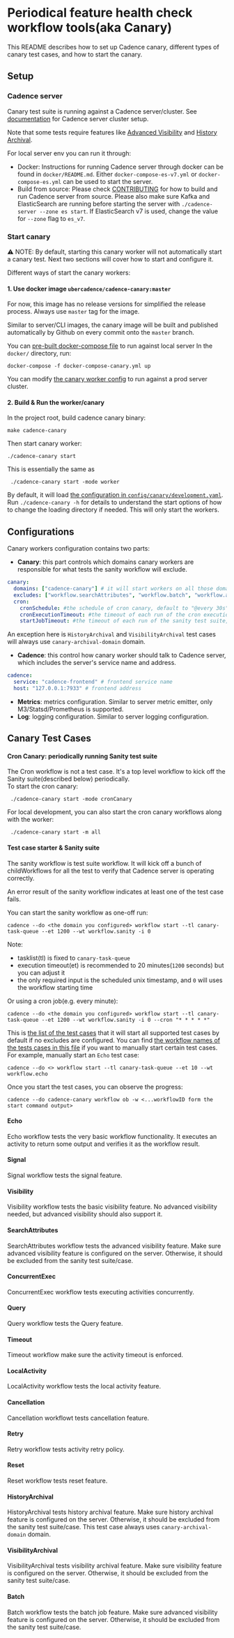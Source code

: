 # Periodical feature health check workflow tools(aka Canary)

This README describes how to set up Cadence canary, different types of canary test cases, and how to start the canary.

Setup
-----------
### Cadence server

Canary test suite is running against a Cadence server/cluster. See [documentation](https://cadenceworkflow.io/docs/operation-guide/setup/) for Cadence server cluster setup.

Note that some tests require features like [Advanced Visibility]((https://cadenceworkflow.io/docs/concepts/search-workflows/).) and [History Archival](https://cadenceworkflow.io/docs/concepts/archival/). 
 
For local server env you can run it through:
- Docker: Instructions for running Cadence server through docker can be found in `docker/README.md`. Either `docker-compose-es-v7.yml` or `docker-compose-es.yml` can be used to start the server.
- Build from source: Please check [CONTRIBUTING](/CONTRIBUTING.md) for how to build and run Cadence server from source. Please also make sure Kafka and ElasticSearch are running before starting the server with `./cadence-server --zone es start`. If ElasticSearch v7 is used, change the value for `--zone` flag to `es_v7`.

### Start canary

:warning: NOTE: By default, starting this canary worker will not automatically start a canary test. Next two sections will cover how to start and configure it.

Different ways of start the canary workers:

#### 1. Use docker image `ubercadence/cadence-canary:master`

For now, this image has no release versions for simplified the release process. Always use `master` tag for the image. 

Similar to server/CLI images, the canary image will be built and published automatically by Github on every commit onto the `master` branch. 

You can [pre-built docker-compose file](../docker/docker-compose-canary.yml) to run against local server
In the `docker/` directory, run:
```
docker-compose -f docker-compose-canary.yml up
```
You can modify [the canary worker config](../docker/config/canary/development.yaml) to run against a prod server cluster. 


#### 2.  Build & Run the worker/canary 

In the project root, build cadence canary binary:
 ```
 make cadence-canary
 ```

Then start canary worker:
 ```
 ./cadence-canary start
 ```
This is essentially the same as 
```
 ./cadence-canary start -mode worker
 ```

By default, it will load [the configuration in `config/canary/development.yaml`](../config/canary/development.yaml). 
Run `./cadence-canary -h` for details to understand the start options of how to change the loading directory if needed. 
This will only start the workers. 

Configurations
----------------------
Canary workers configuration contains two parts:
- **Canary**: this part controls which domains canary workers are responsible for what tests the sanity workflow will exclude.
```yaml 
canary:
  domains: ["cadence-canary"] # it will start workers on all those domains(also try to register if not exists) 
  excludes: ["workflow.searchAttributes", "workflow.batch", "workflow.archival.visibility"] # it will exclude the three test cases
  cron: 
    cronSchedule: #the schedule of cron canary, default to "@every 30s"
    cronExecutionTimeout: #the timeout of each run of the cron execution, default to 18 minutes
    startJobTimeout: #the timeout of each run of the sanity test suite, default to 9 minutes
``` 
An exception here is `HistoryArchival` and `VisibilityArchival` test cases will always use `canary-archival-domain` domain. 

- **Cadence**: this control how canary worker should talk to Cadence server, which includes the server's service name and address.
```yaml
cadence:
  service: "cadence-frontend" # frontend service name
  host: "127.0.0.1:7933" # frontend address
```
- **Metrics**: metrics configuration. Similar to server metric emitter, only M3/Statsd/Prometheus is supported. 
- **Log**: logging configuration.  Similar to server logging configuration. 

Canary Test Cases
----------------------

#### Cron Canary: periodically running Sanity test suite 

The Cron workflow is not a test case. It's a top level workflow to kick off the Sanity suite(described below) periodically.  
To start the cron canary:
```
 ./cadence-canary start -mode cronCanary
 ```

For local development, you can also start the cron canary workflows along with the worker:
```
 ./cadence-canary start -m all
 ```

#### Test case starter & Sanity suite 
The sanity workflow is test suite workflow. It will kick off a bunch of childWorkflows for all the test to verify that Cadence server is operating correctly. 

An error result of the sanity workflow indicates at least one of the test case fails.

You can start the sanity workflow as one-off run:
```
cadence --do <the domain you configured> workflow start --tl canary-task-queue --et 1200 --wt workflow.sanity -i 0
``` 
Note:
* tasklist(tl) is fixed to `canary-task-queue`
* execution timeout(et) is recommended to 20 minutes(`1200` seconds) but you can adjust it 
* the only required input is the scheduled unix timestamp, and `0` will uses the workflow starting time

Or using a cron job(e.g. every minute):
```
cadence --do <the domain you configured> workflow start --tl canary-task-queue --et 1200 --wt workflow.sanity -i 0 --cron "* * * * *"
```

This is [the list of the test cases](./sanity.go) that it will start all supported test cases by default if no excludes are configured. 
You can find [the workflow names of the tests cases in this file](./const.go) if you want to manually start certain test cases.  
For example, manually start an `Echo` test case:
```
cadence --do <> workflow start --tl canary-task-queue --et 10 --wt workflow.echo
```

Once you start the test cases, you can observe the progress:
```
cadence --do cadence-canary workflow ob -w <...workflowID form the start command output>
```

#### Echo
Echo workflow tests the very basic workflow functionality. It executes an activity to return some output and verifies it as the workflow result. 

#### Signal
Signal workflow tests the signal feature. 

#### Visibility
Visibility workflow tests the basic visibility feature. No advanced visibility needed, but advanced visibility should also support it. 

#### SearchAttributes
SearchAttributes workflow tests the advanced visibility feature. Make sure advanced visibility feature is configured on the server. Otherwise, it should be excluded from the sanity test suite/case. 

#### ConcurrentExec
ConcurrentExec workflow tests executing activities concurrently. 

#### Query
Query workflow tests the Query feature. 

#### Timeout
Timeout workflow make sure the activity timeout is enforced. 

#### LocalActivity
LocalActivity workflow tests the local activity feature. 

#### Cancellation
Cancellation workflowt tests cancellation feature. 

#### Retry
Retry workflow tests activity retry policy. 

#### Reset
Reset workflow tests reset feature. 

#### HistoryArchival
HistoryArchival tests history archival feature. Make sure history archival feature is configured on the server. Otherwise, it should be excluded from the sanity test suite/case. 
This test case always uses `canary-archival-domain` domain.
 
#### VisibilityArchival
VisibilityArchival tests visibility archival feature. Make sure visibility feature is configured on the server. Otherwise, it should be excluded from the sanity test suite/case.

#### Batch  
Batch workflow tests the batch job feature. Make sure advanced visibility feature is configured on the server. Otherwise, it should be excluded from the sanity test suite/case.